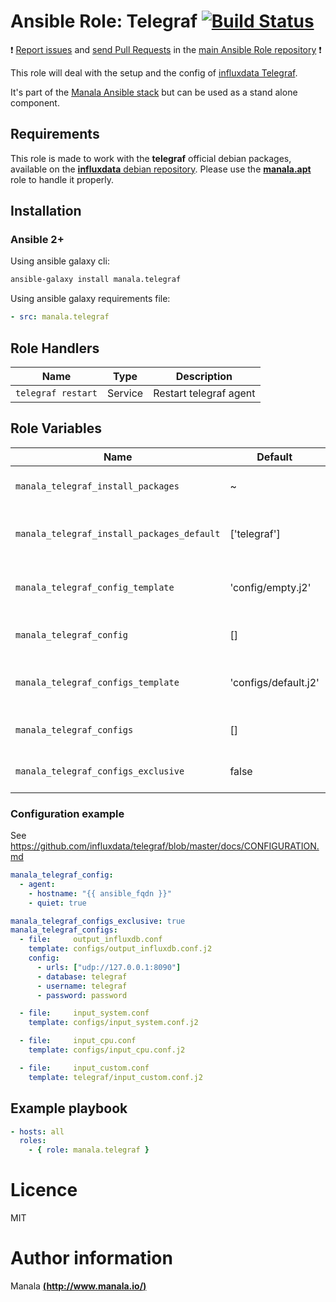 # Ansible Role: Telegraf [![Build Status](https://travis-ci.org/manala/ansible-role-telegraf.svg?branch=master)](https://travis-ci.org/manala/ansible-role-telegraf)

:exclamation: [Report issues](https://github.com/manala/ansible-roles/issues) and [send Pull Requests](https://github.com/manala/ansible-roles/pulls) in the [main Ansible Role repository](https://github.com/manala/ansible-roles) :exclamation:

This role will deal with the setup and the config of [influxdata Telegraf](https://github.com/influxdata/telegraf).

It's part of the [Manala Ansible stack](http://www.manala.io) but can be used as a stand alone component.

## Requirements

This role is made to work with the __telegraf__ official debian packages, available on the [__influxdata__ debian repository](https://www.influxdata.com/package-repository-for-linux/). Please use the [**manala.apt**](https://galaxy.ansible.com/manala/apt/) role to handle it properly.

## Installation

### Ansible 2+

Using ansible galaxy cli:

```bash
ansible-galaxy install manala.telegraf
```

Using ansible galaxy requirements file:

```yaml
- src: manala.telegraf
```

## Role Handlers

| Name               | Type    | Description            |
| ------------------ | ------- | ---------------------- |
| `telegraf restart` | Service | Restart telegraf agent |

## Role Variables

| Name                                       | Default              | Type   | Description                                  |
| ------------------------------------------ | -------------------- | ------ | -------------------------------------------- |
| `manala_telegraf_install_packages`         | ~                    | String | Dependency packages to install               |
| `manala_telegraf_install_packages_default` | ['telegraf']         | String | Default dependency packages to install       |
| `manala_telegraf_config_template`          | 'config/empty.j2'    | String | Main configuration base template path        |
| `manala_telegraf_config`                   | []                   | Array  | Main configuration directives                |
| `manala_telegraf_configs_template`         | 'configs/default.j2' | String | Additional configurations base template path |
| `manala_telegraf_configs`                  | []                   | Array  | Additional configurations directives         |
| `manala_telegraf_configs_exclusive`        | false                | Array  | Additional configurations exclusivity        |

### Configuration example

See https://github.com/influxdata/telegraf/blob/master/docs/CONFIGURATION.md

```yaml
manala_telegraf_config:
  - agent:
    - hostname: "{{ ansible_fqdn }}"
    - quiet: true

manala_telegraf_configs_exclusive: true
manala_telegraf_configs:
  - file:     output_influxdb.conf
    template: configs/output_influxdb.conf.j2
    config:
      - urls: ["udp://127.0.0.1:8090"]
      - database: telegraf
      - username: telegraf
      - password: password

  - file:     input_system.conf
    template: configs/input_system.conf.j2

  - file:     input_cpu.conf
    template: configs/input_cpu.conf.j2

  - file:     input_custom.conf
    template: telegraf/input_custom.conf.j2
```

## Example playbook

```yaml
- hosts: all
  roles:
    - { role: manala.telegraf }
```

# Licence

MIT

# Author information

Manala [**(http://www.manala.io/)**](http://www.manala.io)
